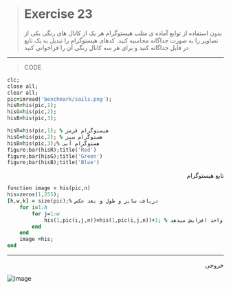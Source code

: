 > # Exercise 23
>بدون استفاده از توابع آماده ی متلب هیستوگرام هر یک از کانال های رنگی یکی از تصاویر را به صورت جداگانه محاسبه کنید. کدهای هیستوگرام را تبدیل به یک تابع در فایل جداگانه کنید و برای هر سه کانال رنگی آن را فراخوانی کنید
***
>CODE
>
 <div dir="rtl">

 </div>


```ruby
clc;
close all;
clear all;
pic=imread('benchmark/sails.png');
hisR=his(pic,1);
hisG=his(pic,2);
hisB=his(pic,3);
```

<div dir="rtl">

 </div>
 
 ```ruby
hisR=his(pic,1); % هیستوگرام قزمز
hisG=his(pic,2); % هستوگرام سبز
hisB=his(pic,3);% هستوگرام آبی
 figure;bar(hisR);title('Red')
 figure;bar(hisG);title('Green')
 figure;bar(hisB);title('Blue')
```

<div dir="rtl">
تابع هیستوگرام
 </div>
 
```ruby
function image = his(pic,n)
his=zeros(1,255);
[h,w,k] = size(pic);% دریافت سایز و طول و بعد عکس
    for i=1:h
        for j=1:w
            his(1,pic(i,j,n))=his(1,pic(i,j,n))+1; % به ازای هر مقادیر پیکسلی که پیدا میکند. مقدار  موجود دراندیس متناسب  با همان مقار پیکسل را یک واحد افزایش میدهد
        end
    end
    image =his;
end
```
****

<div dir="rtl">
خروجی
 </div>
 
![image](https://user-images.githubusercontent.com/48456571/116561662-c470c980-a917-11eb-9e31-7737ba0f583b.png)
